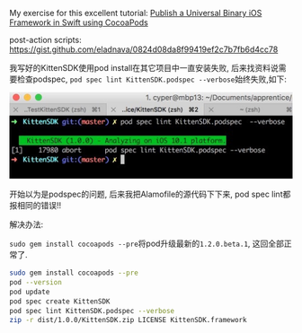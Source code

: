 My exercise for this excellent tutorial: [Publish a Universal Binary iOS Framework in Swift using CocoaPods][1]

post-action scripts: https://gist.github.com/eladnava/0824d08da8f99419ef2c7b7fb6d4cc78

我写好的KittenSDK使用pod install在其它项目中一直安装失败, 后来找资料说需要检查podspec, `pod spec lint KittenSDK.podspec --verbose`始终失败,如下:

![](pod_error.jpg)

开始以为是podspec的问题, 后来我把Alamofile的源代码下下来, pod spec lint都报相同的错误!! 

解决办法:

`sudo gem install cocoapods --pre`将pod升级最新的`1.2.0.beta.1`, 这回全部正常了.

```sh
sudo gem install cocoapods --pre
pod --version
pod update
pod spec create KittenSDK
pod spec lint KittenSDK.podspec --verbose
zip -r dist/1.0.0/KittenSDK.zip LICENSE KittenSDK.framework
```

[1]: https://eladnava.com/publish-a-universal-binary-ios-framework-in-swift-using-cocoapods/
